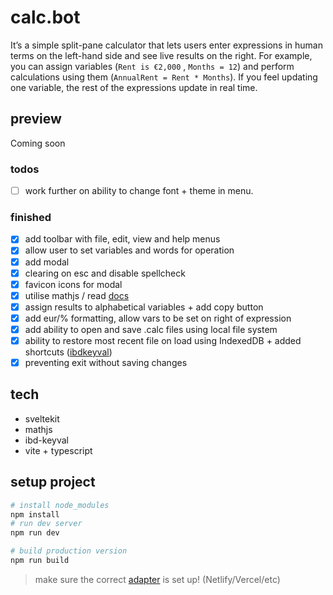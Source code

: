 # calc.bot

It’s a simple split-pane calculator that lets users enter expressions in human terms on the left-hand side and see live results on the right. 
For example, you can assign variables (`Rent is €2,000` , `Months = 12`) and perform calculations using them (`AnnualRent = Rent * Months`). If you feel updating one variable, the rest of the expressions update in real time.

## preview
Coming soon

### todos
- [ ] work further on ability to change font + theme in menu.
### finished
- [x] add toolbar with file, edit, view and help menus
- [x] allow user to set variables and words for operation
- [x] add modal
- [x] clearing on esc and disable spellcheck
- [x] favicon icons for modal
- [x] utilise mathjs / read [docs](https://mathjs.org/docs/index.html)
- [x] assign results to alphabetical variables + add copy button
- [x] add eur/% formatting, allow vars to be set on right of expression
- [x] add ability to open and save .calc files using local file system
- [x] ability to restore most recent file on load using IndexedDB + added shortcuts ([ibdkeyval](https://github.com/jakearchibald/idb-keyval))
- [x] preventing exit without saving changes

## tech
+ sveltekit
+ mathjs
+ ibd-keyval
+ vite + typescript
## setup project

```bash
# install node_modules
npm install
# run dev server
npm run dev

# build production version
npm run build
```

> make sure the correct [adapter](https://kit.svelte.dev/docs/adapters) is set up! (Netlify/Vercel/etc)